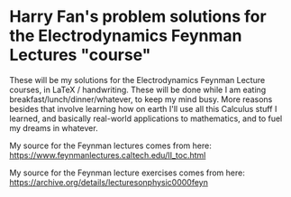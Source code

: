 # Harry Fan's problem solutions for the Electrodynamics Feynman Lectures "course"

These will be my solutions for the Electrodynamics Feynman Lecture courses, in LaTeX / handwriting. These will be done while I am eating breakfast/lunch/dinner/whatever, to keep my mind busy. More reasons besides that involve learning how on earth I'll use all this Calculus stuff I learned, and basically real-world applications to mathematics, and to fuel my dreams in whatever. 

My source for the Feynman lectures comes from here: https://www.feynmanlectures.caltech.edu/II_toc.html

My source for the Feynman lecture exercises comes from here: https://archive.org/details/lecturesonphysic0000feyn
